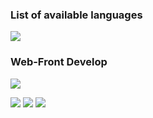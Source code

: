 ### List of available languages
<img src="https://img.shields.io/badge/Python-3766AB?style=flat-square&logo=Python&logoColor=white"/></a>

### Web-Front Develop
<img src="https://img.shields.io/badge/css3-1572B6?style=flat-square&logo=css3&logoColor=white"/></a>

<img src="https://img.shields.io/badge/JavaScript-F7DF1E?style=flat-square&logo=JavaScript&logoColor=222222"/></a>
<img src="https://img.shields.io/badge/Node.js-339933?style=flat-square&logo=node-dot-js&logoColor=white"/></a>
<img src="https://img.shields.io/badge/React-61DAFB?style=flat-square&logo=React&logoColor=black"/></a>

